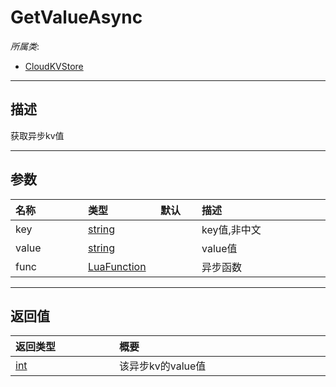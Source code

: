 # GetValueAsync

*所属类*:
* [CloudKVStore](/Api/Classes/Cloud/CloudKVStore.md)
------------------------------------------------------------------------------------------
## 描述

获取异步kv值

------------------------------------------------------------------------------------------
## 参数

|<div style="width:100px">名称</div>|<div style="width:100px">类型</div>|<div style="width:50px">默认</div>|<div style="width:350px">描述</div>|
|:---|:---|:---|:---|
|key|[string](/Api/DataType/String.md)||key值,非中文|
|value|[string](/Api/DataType/String.md)||value值|
|func|[LuaFunction](/Api/Enums/LuaFunction.md)||异步函数|

------------------------------------------------------------------------------------------
## 返回值

|<div style="width:150px">返回类型</div>|<div style="width:520px">概要</div>|
|:---|:---|
|[int](/Api/DataType/Number.md)|该异步kv的value值|
